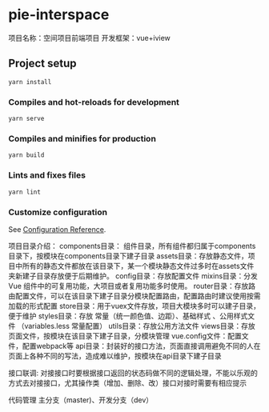 # pie-interspace
  项目名称：空间项目前端项目
  开发框架：vue+iview
## Project setup
```
yarn install
```

### Compiles and hot-reloads for development
```
yarn serve
```

### Compiles and minifies for production
```
yarn build
```

### Lints and fixes files
```
yarn lint
```

### Customize configuration
See [Configuration Reference](https://cli.vuejs.org/config/).

项目目录介绍：
components目录： 组件目录，所有组件都归属于components目录下，按模块在components目录下建子目录
assets目录：存放静态文件，项目中所有的静态文件都放在该目录下，某一个模块静态文件过多时在assets文件夹新建子目录存放便于后期维护。
config目录：存放配置文件
mixins目录：分发 Vue 组件中的可复用功能，大项目或者复用功能多时使用。
router目录：存放路由配置文件，可以在该目录下建子目录分模块配置路由，配置路由时建议使用按需加载的形式配置
store目录：用于vuex文件存放，项目大模块多时可以建子目录，便于维护
styles目录：存放 常量（统一颜色值、边距）、基础样式 、公用样式文件 （variables.less 常量配置）
utils目录：存放公用方法文件
views目录：存放页面文件，按模块在该目录下建子目录，分模块管理
vue.config文件：配置文件，配置webpack等
api目录：封装好的接口方法，页面直接调用避免不同的人在页面上各种不同的写法，造成难以维护，按模块在api目录下建子目录


接口联调:
对接接口时要根据接口返回的状态码做不同的逻辑处理，不能以乐观的方式去对接接口，尤其操作类（增加、删除、改）接口对接时需要有相应提示

代码管理
主分支（master)、开发分支（dev）